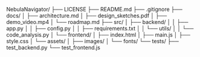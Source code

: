 NebulaNavigator/
├── LICENSE
├── README.md
├── .gitignore
├── docs/
│   ├── architecture.md
│   ├── design_sketches.pdf
│   ├── demo_video.mp4
│   └── roadmap.md
├── src/
│   ├── backend/
│   │   ├── app.py
│   │   ├── config.py
│   │   ├── requirements.txt
│   │   └── utils/
│   │       └── code_analysis.py
│   └── frontend/
│       ├── index.html
│       ├── main.js
│       ├── style.css
│       └── assets/
│           ├── images/
│           └── fonts/
└── tests/
    ├── test_backend.py
    └── test_frontend.js